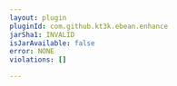 ```yaml
---
layout: plugin
pluginId: com.github.kt3k.ebean.enhance
jarSha1: INVALID
isJarAvailable: false
error: NONE
violations: []

---
```

